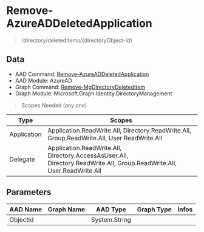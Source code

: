 # Remove-AzureADDeletedApplication

> /directory/deletedItems/{directoryObject-id}

## Data

+ AAD Command: [Remove-AzureADDeletedApplication](https://docs.microsoft.com/en-us/powershell/module/AzureAD/Remove-AzureADDeletedApplication)
+ AAD Module: AzureAD
+ Graph Command: [Remove-MgDirectoryDeletedItem](https://docs.microsoft.com/en-us/powershell/module/Microsoft.Graph.Identity.DirectoryManagement/Remove-MgDirectoryDeletedItem)
+ Graph Module: Microsoft.Graph.Identity.DirectoryManagement

> Scopes Needed (any one)

|Type|Scopes|
|---|---|
|Application|Application.ReadWrite.All, Directory.ReadWrite.All, Group.ReadWrite.All, User.ReadWrite.All|
|Delegate|Application.ReadWrite.All, Directory.AccessAsUser.All, Directory.ReadWrite.All, Group.ReadWrite.All, User.ReadWrite.All|

## Parameters

|AAD Name|Graph Name|AAD Type|Graph Type|Infos|
|---|---|---|---|---|
|ObjectId||System.String|||

